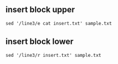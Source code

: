 
## insert block upper

```
sed '/line3/e cat insert.txt' sample.txt
```

## insert block lower

```
sed '/line3/r insert.txt' sample.txt
```



